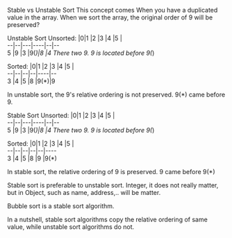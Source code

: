 Stable vs Unstable Sort
This concept comes When you have a duplicated value in the array.
When we sort the array, the original order of 9 will be preserved?

Unstable Sort
Unsorted:
|0|1 |2  |3   |4 |5 |  
--|--|---|----|--|--  
5 |9 |3  |9(*)|8 |4
There two 9.
9 is located before 9(*)

Sorted:
|0|1 |2 |3 |4   |5 |  
--|--|--|--|----|--  
3 |4 |5 |8 |9(*)|9

In unstable sort, the 9's relative ordering is not preserved.
9(*) came before 9.


Stable Sort
Unsorted:
|0|1 |2  |3   |4 |5 |  
--|--|---|----|--|--  
5 |9 |3  |9(*)|8 |4
There two 9.
9 is located before 9(*)

Sorted:
|0|1 |2 |3 |4 |5   |  
--|--|--|--|--|----  
3 |4 |5 |8 |9 |9(*)

In stable sort, the relative ordering of 9 is preserved.
9 came before 9(*)


Stable sort is preferable to unstable sort.
Integer, it does not really matter, but in Object, such as name, address,.. will be matter.

Bubble sort is a stable sort algorithm.

In a nutshell, stable sort algorithms copy the relative ordering of same value, while unstable sort algorithms do not.


